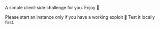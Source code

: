 A simple client-side challenge for you. Enjoy 🎣

Please start an instance only if you have a working exploit 🙏 Test it locally first.
